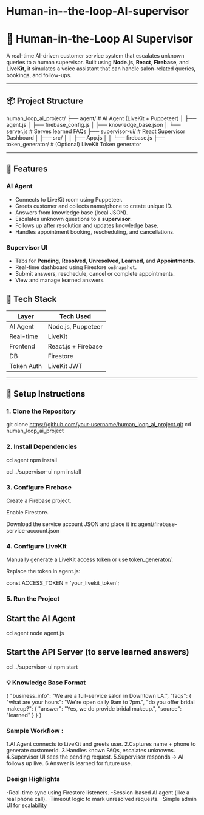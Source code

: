 # Human-in--the-loop-AI-supervisor
# 🤖 Human-in-the-Loop AI Supervisor

A real-time AI-driven customer service system that escalates unknown queries to a human supervisor. Built using **Node.js**, **React**, **Firebase**, and **LiveKit**, it simulates a voice assistant that can handle salon-related queries, bookings, and follow-ups.

---


## 📦 Project Structure
human_loop_ai_project/
├── agent/ # AI Agent (LiveKit + Puppeteer)
│ ├── agent.js
│ ├── firebase_config.js
│ ├── knowledge_base.json
│ └── server.js # Serves learned FAQs
├── supervisor-ui/ # React Supervisor Dashboard
│ ├── src/
│ │ ├── App.js
│ │ └── firebase.js
├── token_generator/ # (Optional) LiveKit Token generator



---

## 🧠 Features

### AI Agent
- Connects to LiveKit room using Puppeteer.
- Greets customer and collects name/phone to create unique ID.
- Answers from knowledge base (local JSON).
- Escalates unknown questions to a **supervisor**.
- Follows up after resolution and updates knowledge base.
- Handles appointment booking, rescheduling, and cancellations.

### Supervisor UI
- Tabs for **Pending**, **Resolved**, **Unresolved**, **Learned**, and **Appointments**.
- Real-time dashboard using Firestore `onSnapshot`.
- Submit answers, reschedule, cancel or complete appointments.
- View and manage learned answers.


## 🔧 Tech Stack

| Layer         | Tech Used              |
|---------------|------------------------|
| AI Agent      | Node.js, Puppeteer     |
| Real-time     | LiveKit                |
| Frontend      | React.js + Firebase    |
| DB            | Firestore              |
| Token Auth    | LiveKit JWT            |

---

## 🚀 Setup Instructions

### 1. Clone the Repository

git clone https://github.com/your-username/human_loop_ai_project.git
cd human_loop_ai_project

### 2. Install Dependencies

cd agent
npm install

cd ../supervisor-ui
npm install

### 3. Configure Firebase
Create a Firebase project.

Enable Firestore.

Download the service account JSON and place it in:
agent/firebase-service-account.json

### 4. Configure LiveKit
Manually generate a LiveKit access token or use token_generator/.

Replace the token in agent.js:

const ACCESS_TOKEN = 'your_livekit_token';

### 5. Run the Project
## Start the AI Agent

cd agent
node agent.js

## Start the API Server (to serve learned answers)

cd ../supervisor-ui
npm start

### 💡 Knowledge Base Format

{
  "business_info": "We are a full-service salon in Downtown LA.",
  "faqs": {
    "what are your hours": "We're open daily 9am to 7pm.",
    "do you offer bridal makeup?": {
      "answer": "Yes, we do provide bridal makeup.",
      "source": "learned"
    }
  }
}

###  Sample Workflow :

1.AI Agent connects to LiveKit and greets user.
2.Captures name + phone to generate customerId.
3.Handles known FAQs, escalates unknowns.
4.Supervisor UI sees the pending request.
5.Supervisor responds → AI follows up live.
6.Answer is learned for future use.


### Design Highlights
-Real-time sync using Firestore listeners.
-Session-based AI agent (like a real phone call).
-Timeout logic to mark unresolved requests.
-Simple admin UI for scalability
    



